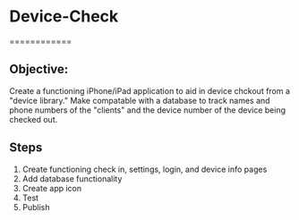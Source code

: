# Device-Check
============
## Objective:
Create a functioning iPhone/iPad application to aid in device chckout from a "device library." Make compatable with a database to track names and phone numbers  of the "clients" and the device number of the device being checked out.

## Steps
1. Create functioning check in, settings, login, and device info pages
2. Add database functionality
3. Create app icon
4. Test
5. Publish
